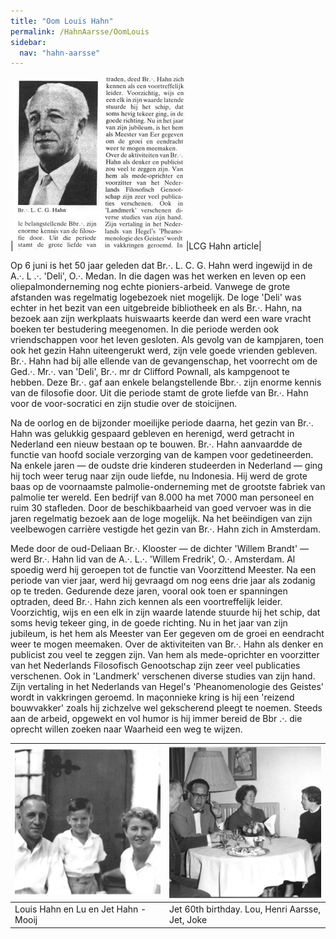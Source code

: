 ```yaml
---
title: "Oom Louis Hahn"
permalink: /HahnAarsse/OomLouis
sidebar:
  nav: "hahn-aarsse"
---
```


|[![lcg_hahn_article](/assets/images/HahnAarsse/small/lcg_hahn_article.jpg)](/assets/images/HahnAarsse/full/lcg_hahn_article.jpg)|LCG Hahn article|


Op 6 juni is het 50 jaar geleden dat Br.·. L. C. G. Hahn werd ingewijd in de A.·. L .·. 'Deli', O.·. Medan. In die dagen was het werken en leven op een oliepalmonderneming nog echte pioniers-arbeid. Vanwege de grote afstanden was regelmatig logebezoek niet mogelijk. De loge 'Deli' was echter in het bezit van een uitgebreide bibliotheek en als Br.·. Hahn, na bezoek aan zijn werkplaats huiswaarts keerde dan werd een ware vracht boeken ter bestudering meegenomen.
In die periode werden ook vriendschappen voor het leven gesloten. Als gevolg van de kampjaren, toen ook het gezin Hahn uiteengerukt werd, zijn vele goede vrienden gebleven. Br.·. Hahn had bij alle ellende van de gevangenschap, het voorrecht om de Ged.·. Mr.·. van 'Deli', Br.·. mr dr Clifford Pownall, als kampgenoot te hebben. Deze Br.·. gaf aan enkele belangstellende Bbr.·. zijn enorme kennis van de filosofie door. Uit die periode stamt de grote liefde van Br.·. Hahn voor de voor-socratici en zijn studie over de stoicijnen.

Na de oorlog en de bijzonder moeilijke periode daarna, het gezin van Br.·. Hahn was gelukkig gespaard gebleven en herenigd, werd getracht in Nederland een nieuw bestaan op te bouwen. Br.·. Hahn aanvaardde de functie van hoofd sociale verzorging van de kampen voor gedetineerden. Na enkele jaren — de oudste drie kinderen studeerden in Nederland — ging hij toch weer terug naar zijn oude liefde, nu Indonesia. Hij werd de grote baas op de voornaamste palmolie-onderneming met de grootste fabriek van palmolie ter wereld. Een bedrijf van 8.000 ha met 7000 man personeel en ruim 30 stafleden. Door de beschikbaarheid van goed vervoer was in die jaren regelmatig bezoek aan de loge mogelijk. Na het beëindigen van zijn veelbewogen carrière vestigde het gezin van Br.·. Hahn zich in Amsterdam.

Mede door de oud-Deliaan Br.·. Klooster — de dichter 'Willem Brandt' — werd Br.·. Hahn lid van de A.·. L.·. 'Willem Fredrik', O.·. Amsterdam. Al spoedig werd hij geroepen tot de functie van Voorzittend Meester. Na een periode van vier jaar, werd hij gevraagd om nog eens drie jaar als zodanig op te treden. Gedurende deze jaren, vooral ook toen er spanningen optraden, deed Br.·. Hahn zich kennen als een voortreffelijk leider. Voorzichtig, wijs en een elk in zijn waarde latende stuurde hij het schip, dat soms hevig tekeer ging, in de goede richting. Nu in het jaar van zijn jubileum, is het hem als Meester van Eer gegeven om de groei en eendracht weer te mogen meemaken. Over de aktiviteiten van Br.·. Hahn als denker en publicist zou veel te zeggen zijn. Van hem als mede-oprichter en voorzitter van het Nederlands Filosofisch Genootschap zijn zeer veel publicaties verschenen. Ook in 'Landmerk' verschenen diverse studies van zijn hand. Zijn vertaling in het Nederlands van Hegel's 'Pheanomenologie des Geistes' wordt in vakkringen geroemd. In maçonnieke kring is hij een 'reizend bouwvakker' zoals hij zichzelve wel gekscherend pleegt te noemen. Steeds aan de arbeid, opgewekt en vol humor is hij immer bereid de Bbr .·. die oprecht willen zoeken naar Waarheid een weg te wijzen.

|[![jet_en_lu](/assets/images/HahnAarsse/small/jet_en_lu.jpg)](/assets/images/HahnAarsse/full/jet_en_lu.jpg)|[![jet_60th_birthday](/assets/images/HahnAarsse/small/jet_60th_birthday.jpg)](/assets/images/HahnAarsse/full/jet_60th_birthday.jpg)|
| --- | --- |
| Louis Hahn en Lu en Jet Hahn - Mooij| Jet 60th birthday. Lou, Henri Aarsse, Jet, Joke |
